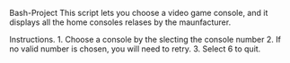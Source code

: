 Bash-Project
This script lets you choose a video game console, and it displays all the home consoles relases by the maunfacturer.

Instructions.
    1. Choose a console by the slecting the console number
    2. If no valid number is chosen, you will need to retry.
    3. Select 6 to quit.